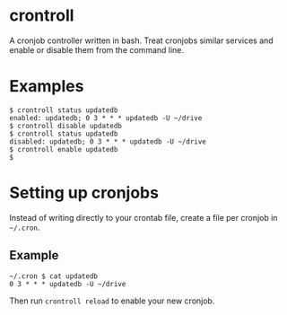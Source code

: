 # crontroll

A cronjob controller written in bash. Treat cronjobs similar services and enable or disable them from the command line.

# Examples

```
$ crontroll status updatedb
enabled: updatedb; 0 3 * * * updatedb -U ~/drive
$ crontroll disable updatedb
$ crontroll status updatedb
disabled: updatedb; 0 3 * * * updatedb -U ~/drive
$ crontroll enable updatedb
$
```

# Setting up cronjobs
Instead of writing directly to your crontab file, create a file per cronjob in `~/.cron`.

## Example

```
~/.cron $ cat updatedb
0 3 * * * updatedb -U ~/drive
```

Then run `crontroll reload` to enable your new cronjob.
